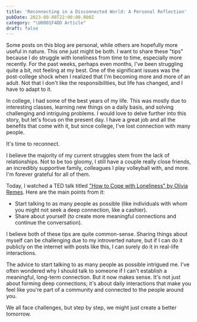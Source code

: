 ```yaml
---
title: 'Reconnecting in a Disconnected World: A Personal Reflection'
pubDate: 2023-08-08T22:00:00.000Z
category: "\U0001F4DD Article"
draft: false
---
```


Some posts on this blog are personal, while others are hopefully more useful in nature. This one just might be both. I want to share these "tips" because I do struggle with loneliness from time to time, especially more recently. For the past weeks, perhaps even months, I've been struggling quite a bit, not feeling at my best. One of the significant issues was the post-college shock when I realized that I'm becoming more and more of an adult. Not that I don't like the responsibilities, but life has changed, and I have to adapt to it.

In college, I had some of the best years of my life. This was mostly due to interesting classes, learning new things on a daily basis, and solving challenging and intriguing problems. I would love to delve further into this story, but let's focus on the present day. I have a great job and all the benefits that come with it, but since college, I've lost connection with many people.

It's time to reconnect.

I believe the majority of my current struggles stem from the lack of relationships. Not to be too gloomy, I still have a couple really close friends, an incredibly supportive family, colleagues I play volleyball with, and more. I'm forever grateful for all of them.

Today, I watched a TED talk titled ["How to Cope with Loneliness" by Olivia Remes](https://www.ted.com/talks/olivia_remes_how_to_cope_with_loneliness). Here are the main points from it:

* Start talking to as many people as possible (like individuals with whom you might not seek a deep connection, like a cashier).
* Share about yourself (to create more meaningful connections and continue the conversation).

I believe both of these tips are quite common-sense. Sharing things about myself can be challenging due to my introverted nature, but if I can do it publicly on the internet with posts like this, I can surely do it in real-life interactions.

The advice to start talking to as many people as possible intrigued me. I've often wondered why I should talk to someone if I can't establish a meaningful, long-term connection. But it now makes sense. It's not just about forming deep connections; it's about daily interactions that make you feel like you're part of a community and connected to the people around you.

We all face challenges, but step by step, we might just create a better tomorrow.
